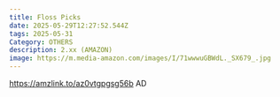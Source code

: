 ```yaml
---
title: Floss Picks
date: 2025-05-29T12:27:52.544Z
tags: 2025-05-31
Category: OTHERS
description: 2.xx (AMAZON)
image: https://m.media-amazon.com/images/I/71wwwuGBWdL._SX679_.jpg
---
```

https://amzlink.to/az0vtgpgsg56b    AD